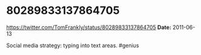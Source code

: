 # 80289833137864705
https://twitter.com/TomFrankly/status/80289833137864705
**Date:** 2011-06-13

Social media strategy: typing into text areas. #genius
